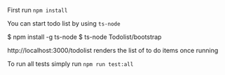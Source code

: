First run `npm install`

You can start todo list by using `ts-node` 

$ npm install -g ts-node
$ ts-node Todolist/bootstrap

http://localhost:3000/todolist renders the list of to do items once running

To run all tests simply run `npm run test:all`
